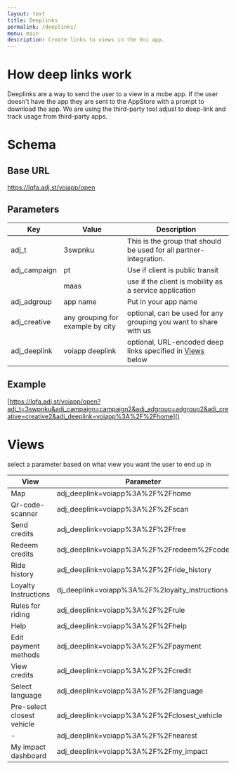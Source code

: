 ```yaml
---
layout: text
title: Deeplinks
permalink: /deeplinks/
menu: main
description: Create links to views in the Voi app.
---
```


# How deep links work
Deeplinks are a way to send the user to a view in a mobe app. If the user doesn't have the app they are sent to the AppStore with a prompt to download the app. We are using the third-party tool adjust to deep-link and track usage from third-party apps.

# Schema

## Base URL
https://lqfa.adj.st/voiapp/open

## Parameters

|Key|Value|Description|
|---|---|---|
|adj_t|3swpnku|This is the group that should be used for all partner-integration.|
|adj_campaign|pt|Use if client is public transit|
||maas|use if the client is mobility as a service application|
|adj_adgroup|app name|Put in your app name|
|adj_creative|any grouping for example by city|optional, can be used for any grouping you want to share with us|
|adj_deeplink|voiapp deeplink|optional, URL-encoded deep links specified in [Views](#views) below|

## Example
[https://lqfa.adj.st/voiapp/open?adj_t=3swpnku&adj_campaign=campaign2&adj_adgroup=adgroup2&adj_creative=creative2&adj_deeplink=voiapp%3A%2F%2Fhome]()

# Views
select a parameter based on what view you want the user to end up in

|View|Parameter|
|---|---|
|Map|adj_deeplink=voiapp%3A%2F%2Fhome|
|Qr-code-scanner|adj_deeplink=voiapp%3A%2F%2Fscan|
|Send credits|adj_deeplink=voiapp%3A%2F%2Ffree|
|Redeem credits|adj_deeplink=voiapp%3A%2F%2Fredeem%2Fcode|
|Ride history|adj_deeplink=voiapp%3A%2F%2Fride_history|
|Loyalty Instructions|dj_deeplink=voiapp%3A%2F%2loyalty_instructions|
|Rules for riding |adj_deeplink=voiapp%3A%2F%2Frule|
|Help |adj_deeplink=voiapp%3A%2F%2Fhelp|
|Edit payment methods |adj_deeplink=voiapp%3A%2F%2Fpayment|
|View credits |adj_deeplink=voiapp%3A%2F%2Fcredit|
|Select language |adj_deeplink=voiapp%3A%2F%2Flanguage|
|Pre-select closest vehicle |adj_deeplink=voiapp%3A%2F%2Fclosest_vehicle|
|-|adj_deeplink=voiapp%3A%2F%2Fnearest|
|My impact dashboard |adj_deeplink=voiapp%3A%2F%2Fmy_impact|
